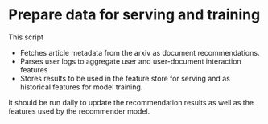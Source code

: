 # Prepare data for serving and training

This script

- Fetches article metadata from the arxiv as document recommendations.
- Parses user logs to aggregate user and user-document interaction features
- Stores results to be used in the feature store for serving and as historical features for model training.

It should be run daily to update the recommendation results as well as the features used by the 
recommender model.
